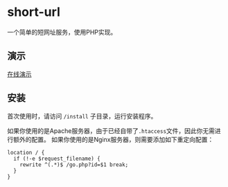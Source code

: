 # short-url
一个简单的短网址服务，使用PHP实现。

## 演示
[在线演示](https://go.caoj.org/)

## 安装
首次使用时，请访问 `/install` 子目录，运行安装程序。

如果你使用的是Apache服务器，由于已经自带了`.htaccess`文件，因此你无需进行额外的配置。
如果你使用的是Nginx服务器，则需要添加如下重定向配置：

```nginx
location / {
  if (!-e $request_filename) {
    rewrite ^(.*)$ /go.php?id=$1 break;
  }
}
```